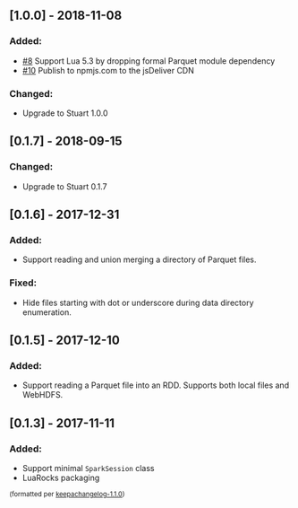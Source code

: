 ## [1.0.0] - 2018-11-08
### Added:
- [#8](https://github.com/BixData/stuart/issues/8) Support Lua 5.3 by dropping formal Parquet module dependency
- [#10](https://github.com/BixData/stuart/issues/10) Publish to npmjs.com to the jsDeliver CDN

### Changed:
- Upgrade to Stuart 1.0.0

## [0.1.7] - 2018-09-15
### Changed:
- Upgrade to Stuart 0.1.7

## [0.1.6] - 2017-12-31
### Added:
- Support reading and union merging a directory of Parquet files.

### Fixed:
- Hide files starting with dot or underscore during data directory enumeration.

## [0.1.5] - 2017-12-10
### Added:
- Support reading a Parquet file into an RDD. Supports both local files and WebHDFS.

## [0.1.3] - 2017-11-11
### Added:
- Support minimal `SparkSession` class
- LuaRocks packaging

<small>(formatted per [keepachangelog-1.1.0](http://keepachangelog.com/en/1.0.0/))</small>
